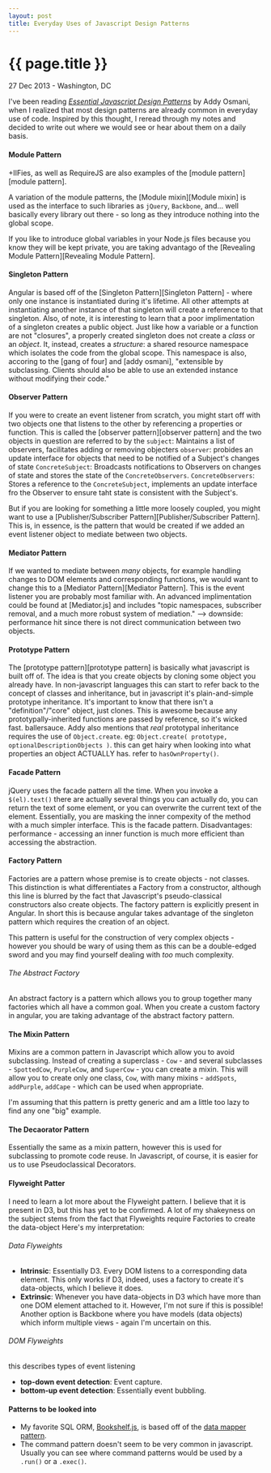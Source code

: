 ```yaml
---
layout: post
title: Everyday Uses of Javascript Design Patterns
---
```


{{ page.title }}
================

<p class="meta">27 Dec 2013 - Washington, DC</p>

I've been reading _[Essential Javascript Design Patterns][designs]_ by Addy Osmani, when I realized that most design patterns are already common in everyday use of code. Inspired by this thought, I reread through my notes and decided to write out where we would see or hear about them on a daily basis.

#### Module Pattern

+IIFies, as well as RequireJS are also examples of the [module pattern][module pattern].

A variation of the module patterns, the [Module mixin][Module mixin] is used as the interface to such libraries as `jQuery`, `Backbone`, and... well basically every library out there - so long as they introduce nothing into the global scope.

If you like to introduce global variables in your Node.js files because you know they will be kept private, you are taking advantago of the [Revealing Module Pattern][Revealing Module Pattern].

#### Singleton Pattern

Angular is based off of the [Singleton Pattern][Singleton Pattern] - where only one instance is instantiated during it's lifetime. All other attempts at instantiating another instance of that singleton will create a reference to that singleton. Also, of note, it is interesting to learn that a poor implimentation of a singleton creates a public object. Just like how a variable or a function are not "closures", a properly created singleton does not create a _class_ or an _object_. It, instead, creates a _structure_: a shared resource namespace which isolates the code from the global scope. This namespace is also, accoring to the [gang of four] and [addy osmani], "extensible by subclassing. Clients should also be able to use an extended instance without modifying their code."

#### Observer Pattern

If you were to create an event listener from scratch, you might start off with two objects one that listens to the other by referencing a properties or function. This is called the [observer pattern][observer pattern] and the two objects in question are referred to by the
`subject`:
  Maintains a list of observers, facilitates adding or removing objecters
`observer`:
  probides an update interface for objects that need to be notified of a Subject's changes of state
`ConcreteSubject`:
  Broadcasts notifications to Observers on changes of state and stores the state of the `ConcreteObservers`.
`ConcreteObservers`:
  Stores a reference to the `ConcreteSubject`, implements an update interface fro the Observer to ensure taht state is consistent with the Subject's.

But if you are looking for something a little more loosely coupled, you might want to use a [Publisher/Subscriber Pattern][Publisher/Subscriber Pattern]. This is, in essence, is the pattern that would be created if we added an event listener object to mediate between two objects.

#### Mediator Pattern

If we wanted to mediate between _many_ objects, for example handling changes to DOM elements and corresponding functions, we would want to change this to a [Mediator Pattern][Mediator Pattern]. This is the event listener you are probably most familiar with. An advanced implimentation could be found at [Mediator.js] and includes "topic namespaces, subscriber removal, and a much more robust system of mediation."
--> downside: performance hit since there is not direct communication between two objects.

#### Prototype Pattern

The [prototype pattern][prototype pattern] is basically what javascript is built off of. The idea is that you create objects by cloning some object you already have. In non-javascript languages this can start to refer back to the concept of classes and inheritance, but in javascript it's plain-and-simple prototype inheritance. It's important to know that there isn't a "definition"/"core" object, just clones. This is awesome because any prototypally-inherited functions are passed by reference, so it's wicked fast. ballersauce. Addy also mentions that _real_ prototypal inheritance requires the use of `Object.create`. eg: `Object.create( prototype, optionalDescriptionObjects )`. this can get hairy when looking into what properties an object ACTUALLY has. refer to `hasOwnProperty()`.

#### Facade Pattern

jQuery uses the facade pattern all the time. When you invoke a `$(el).text()` there are actually several things you can actually do, you can return the text of some element, or you can overwrite the current text of the element. Essentially, you are masking the inner compexity of the method with a much simpler interface. This is the facade pattern. Disadvantages: performance - accessing an inner function is much more efficient than accessing the abstraction.

#### Factory Pattern

Factories are a pattern whose premise is to create objects - not classes. This distinction is what differentiates a Factory from a constructor, although this line is blurred by the fact that Javascript's pseudo-classical constructors also create objects. The factory pattern is explicitly present in Angular. In short this is because angular takes advantage of the singleton pattern which requires the creation of an object.

This pattern is useful for the construction of very complex objects - however you should be wary of using them as this can be a double-edged sword and you may find yourself dealing with _too_ much complexity.

###### The Abstract Factory

An abstract factory is a pattern which allows you to group together many factories which all have a common goal. When you create a custom factory in angular, you are taking advantage of the abstract factory pattern.

#### The Mixin Pattern

Mixins are a common pattern in Javascript which allow you to avoid subclassing. Instead of creating a superclass - `Cow` - and several subclasses - `SpottedCow`, `PurpleCow`, and `SuperCow` - you can create a mixin. This will allow you to create only one class, `Cow`, with many mixins - `addSpots`, `addPurple`, `addCape` - which can be used when appropriate.

I'm assuming that this pattern is pretty generic and am a little too lazy to find any one "big" example.

#### The Decaorator Pattern

Essentially the same as a mixin pattern, however this is used for subclassing to promote code reuse. In Javascript, of course, it is easier for us to use Pseudoclassical Decorators.

#### Flyweight Patter

I need to learn a lot more about the Flyweight pattern. I believe that it is present in D3, but this has yet to be confirmed. A lot of my shakeyness on the subject stems from the fact that Flyweights require Factories to create the data-object Here's my interpretation:

###### Data Flyweights
+ __Intrinsic__: Essentially D3. Every DOM listens to a corresponding data element. This only works if D3, indeed, uses a factory to create it's data-objects, which I believe it does.
+ __Extrinsic__: Whenever you have data-objects in D3 which have more than one DOM element attached to it. However, I'm not sure if this is possible! Another option is Backbone where you have models (data objects) which inform multiple views - again I'm uncertain on this.

###### DOM Flyweights
this describes types of event listening

+ __top-down event detection__: Event capture.
+ __bottom-up event detection__: Essentially event bubbling.

#### Patterns to be looked into

+ My favorite SQL ORM, [Bookshelf.js][bookshelf], is based off of the [data mapper pattern][data mapper pattern].
+ The command pattern doesn't seem to be very common in javascript. Usually you can see where command patterns would be used by a `.run()` or a `.exec()`.

[bookshelf]: http://bookshelfjs.org/
[data mapper pattern]: http://en.wikipedia.org/wiki/Data_mapper_pattern
[designs]: http://addyosmani.com/resources/essentialjsdesignpatterns/book/